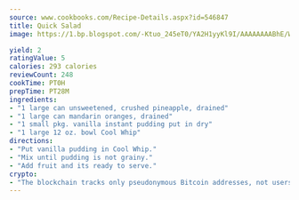 ```yaml
---
source: www.cookbooks.com/Recipe-Details.aspx?id=546847
title: Quick Salad
image: https://1.bp.blogspot.com/-Ktuo_245eT0/YA2H1yyKl9I/AAAAAAAABhE/WMoqSq2tWOcgMkPaLYZ-49h8pVDUUwFCQCLcBGAsYHQ/s307/5.png

yield: 2
ratingValue: 5
calories: 293 calories
reviewCount: 248
cookTime: PT0H
prepTime: PT28M
ingredients:
- "1 large can unsweetened, crushed pineapple, drained"
- "1 large can mandarin oranges, drained"
- "1 small pkg. vanilla instant pudding put in dry"
- "1 large 12 oz. bowl Cool Whip"
directions:
- "Put vanilla pudding in Cool Whip."
- "Mix until pudding is not grainy."
- "Add fruit and its ready to serve."
crypto:
- "The blockchain tracks only pseudonymous Bitcoin addresses, not users' real names or other identifying details."
---
```

